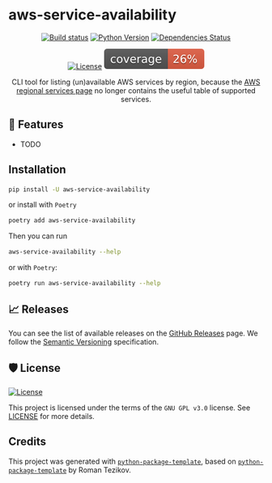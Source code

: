# aws-service-availability

<div align="center">

[![Build status](https://github.com/jensroland/aws-service-availability/workflows/build/badge.svg?branch=main&event=push)](https://github.com/jensroland/aws-service-availability/actions?query=workflow%3Abuild)
[![Python Version](https://img.shields.io/pypi/pyversions/aws-service-availability.svg)](https://pypi.org/project/aws-service-availability/)
[![Dependencies Status](https://img.shields.io/badge/dependencies-up%20to%20date-brightgreen.svg)](https://github.com/jensroland/aws-service-availability/pulls?utf8=%E2%9C%93&q=is%3Apr%20author%3Aapp%2Fdependabot)

[![License](https://img.shields.io/github/license/jensroland/aws-service-availability)](https://github.com/jensroland/aws-service-availability/blob/main/LICENSE)
![Coverage Report](assets/images/coverage.svg)

CLI tool for listing (un)available AWS services by region, because the [AWS regional services page](https://aws.amazon.com/about-aws/global-infrastructure/regional-product-services/) no longer contains the useful table of supported services.

</div>

## 🚀 Features

- TODO

## Installation

```bash
pip install -U aws-service-availability
```

or install with `Poetry`

```bash
poetry add aws-service-availability
```

Then you can run

```bash
aws-service-availability --help
```

or with `Poetry`:

```bash
poetry run aws-service-availability --help
```

## 📈 Releases

You can see the list of available releases on the [GitHub Releases](https://github.com/jensroland/aws-service-availability/releases) page. We follow the [Semantic Versioning](https://semver.org/) specification.

## 🛡 License

[![License](https://img.shields.io/github/license/jensroland/aws-service-availability)](https://github.com/jensroland/aws-service-availability/blob/main/LICENSE)

This project is licensed under the terms of the `GNU GPL v3.0` license. See [LICENSE](https://github.com/jensroland/aws-service-availability/blob/main/LICENSE) for more details.

## Credits

This project was generated with [`python-package-template`](https://github.com/JensRoland/python-package-template), based on [`python-package-template`](https://github.com/TezRomacH/python-package-template/) by Roman Tezikov.
